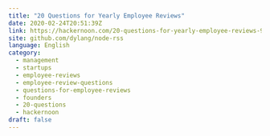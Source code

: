 ```yaml
---
title: "20 Questions for Yearly Employee Reviews"
date: 2020-02-24T20:51:39Z
link: https://hackernoon.com/20-questions-for-yearly-employee-reviews-962l36h8?source=rss&utm_medium=RSS&utm_source=news.12bit.vn
site: github.com/dylang/node-rss
language: English
category:
  - management
  - startups
  - employee-reviews
  - employee-review-questions
  - questions-for-employee-reviews
  - founders
  - 20-questions
  - hackernoon
draft: false
---
```

